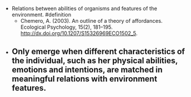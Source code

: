 - Relations between abilities of organisms and features of the environment. #definition
	- Chemero, A. (2003). An outline of a theory of affordances. Ecological Psychology, 15(2),
	  181–195. http://dx.doi.org/10.1207/S15326969ECO1502_5.
- Only emerge when different characteristics of the individual, such as her physical abilities, emotions and intentions, are matched in meaningful relations with environment features.
	-